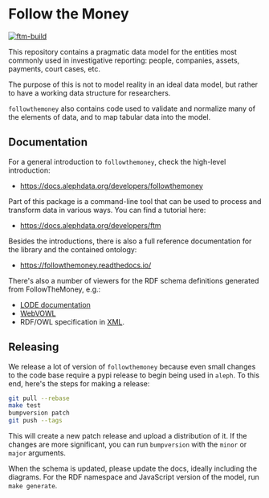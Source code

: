 # Follow the Money

[![ftm-build](https://github.com/alephdata/followthemoney/actions/workflows/build.yml/badge.svg)](https://github.com/alephdata/followthemoney/actions/workflows/build.yml)

This repository contains a pragmatic data model for the entities most
commonly used in investigative reporting: people, companies, assets,
payments, court cases, etc.

The purpose of this is not to model reality in an ideal data model, but
rather to have a working data structure for researchers.

`followthemoney` also contains code used to validate and normalize many
of the elements of data, and to map tabular data into the model.

## Documentation

For a general introduction to `followthemoney`, check the high-level introduction:

* https://docs.alephdata.org/developers/followthemoney

Part of this package is a command-line tool that can be used to process and
transform data in various ways. You can find a tutorial here:

* https://docs.alephdata.org/developers/ftm

Besides the introductions, there is also a full reference documentation for the
library and the contained ontology: 

* https://followthemoney.readthedocs.io/

There's also a number of viewers for the RDF schema definitions generated
from FollowTheMoney, e.g.:

* [LODE documentation](http://150.146.207.114/lode/extract?url=https%3A%2F%2Falephdata.github.io%2Ffollowthemoney%2Fns%2Fftm.xml&owlapi=true&imported=true&lang=en)
* [WebVOWL](http://www.visualdataweb.de/webvowl/#iri=https://alephdata.github.io/followthemoney/ns/ftm.xml)
* RDF/OWL specification in [XML](https://alephdata.github.io/followthemoney/ns/ftm.xml).

## Releasing

We release a lot of version of `followthemoney` because even small changes
to the code base require a pypi release to begin being used in `aleph`. To
this end, here's the steps for making a release:

```bash
git pull --rebase
make test
bumpversion patch
git push --tags
```

This will create a new patch release and upload a distribution of it. If
the changes are more significant, you can run `bumpversion` with the `minor`
or `major` arguments.

When the schema is updated, please update the docs, ideally including the
diagrams. For the RDF namespace and JavaScript version of the model, 
run `make generate`.